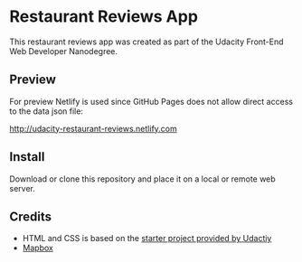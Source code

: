 # Restaurant Reviews App
This restaurant reviews app was created as part of the Udacity Front-End Web Developer Nanodegree.

## Preview
For preview Netlify is used since GitHub Pages does not allow direct access to the data json file:

http://udacity-restaurant-reviews.netlify.com

## Install
Download or clone this repository and place it on a local or remote web server.

## Credits

* HTML and CSS is based on the [starter project provided by Udactiy](https://github.com/udacity/mws-restaurant-stage-1)
* [Mapbox](https://github.com/udacity/mws-restaurant-stage-1)
